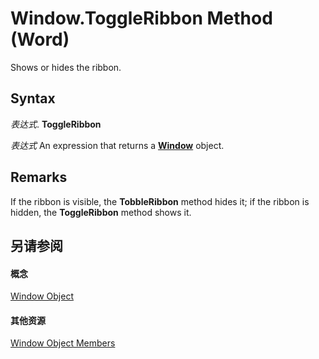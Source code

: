 
# Window.ToggleRibbon Method (Word)

Shows or hides the ribbon.


## Syntax

 _表达式_. **ToggleRibbon**

 _表达式_ An expression that returns a **[Window](d92f83f9-ae44-56c0-4584-7a9359253c6d.md)** object.


## Remarks

If the ribbon is visible, the  **TobbleRibbon** method hides it; if the ribbon is hidden, the **ToggleRibbon** method shows it.


## 另请参阅


#### 概念


[Window Object](d92f83f9-ae44-56c0-4584-7a9359253c6d.md)
#### 其他资源


[Window Object Members](http://msdn.microsoft.com/library/c0dec747-3695-4f96-ea25-05b6494aad7e%28Office.15%29.aspx)
